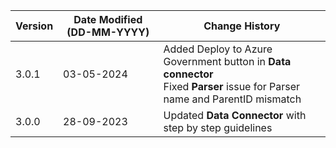 | **Version** | **Date Modified (DD-MM-YYYY)** | **Change History**                                     |
|-------------|--------------------------------|--------------------------------------------------------|
| 3.0.1       | 03-05-2024                     | Added Deploy to Azure Government button in **Data connector** <br/> Fixed **Parser** issue for Parser name and ParentID mismatch|
| 3.0.0       | 28-09-2023                     | Updated **Data Connector** with step by step guidelines |
